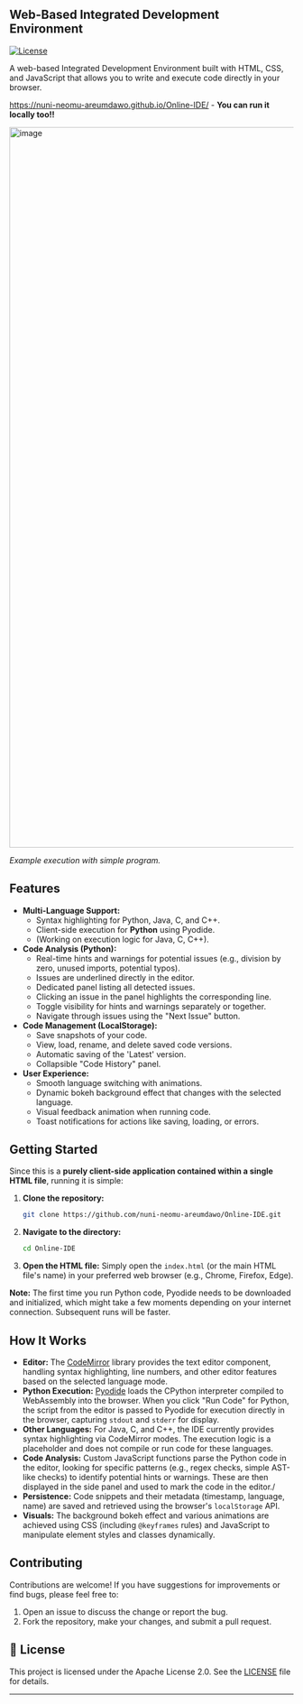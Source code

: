## Web-Based Integrated Development Environment

[![License](https://img.shields.io/badge/License-Apache_2.0-blue.svg)](https://opensource.org/licenses/Apache-2.0)

A web-based Integrated Development Environment built with HTML, CSS, and JavaScript that allows you to write and execute code directly in your browser.

https://nuni-neomu-areumdawo.github.io/Online-IDE/ - **You can run it locally too!!**

<img width="1278" alt="image" src="https://github.com/user-attachments/assets/782c8799-b300-46ec-9a42-832a6f6df35a" />

*Example execution with simple program.*

## Features
*   **Multi-Language Support:**
    *   Syntax highlighting for Python, Java, C, and C++.
    *   Client-side execution for **Python** using Pyodide.
    *   (Working on execution logic for Java, C, C++).
*   **Code Analysis (Python):**
    *   Real-time hints and warnings for potential issues (e.g., division by zero, unused imports, potential typos).
    *   Issues are underlined directly in the editor.
    *   Dedicated panel listing all detected issues.
    *   Clicking an issue in the panel highlights the corresponding line.
    *   Toggle visibility for hints and warnings separately or together.
    *   Navigate through issues using the "Next Issue" button.
*   **Code Management (LocalStorage):**
    *   Save snapshots of your code.
    *   View, load, rename, and delete saved code versions.
    *   Automatic saving of the 'Latest' version.
    *   Collapsible "Code History" panel.
*   **User Experience:**
    *   Smooth language switching with animations.
    *   Dynamic bokeh background effect that changes with the selected language.
    *   Visual feedback animation when running code.
    *   Toast notifications for actions like saving, loading, or errors.

## Getting Started

Since this is a **purely client-side application contained within a single HTML file**, running it is simple:

1.  **Clone the repository:**
    ```bash
    git clone https://github.com/nuni-neomu-areumdawo/Online-IDE.git
    ```

2.  **Navigate to the directory:**
    ```bash
    cd Online-IDE
    ```

3.  **Open the HTML file:**
    Simply open the `index.html` (or the main HTML file's name) in your preferred web browser (e.g., Chrome, Firefox, Edge).

**Note:** The first time you run Python code, Pyodide needs to be downloaded and initialized, which might take a few moments depending on your internet connection. Subsequent runs will be faster.

## How It Works

*   **Editor:** The [CodeMirror](https://codemirror.net/) library provides the text editor component, handling syntax highlighting, line numbers, and other editor features based on the selected language mode.
*   **Python Execution:** [Pyodide](https://pyodide.org/) loads the CPython interpreter compiled to WebAssembly into the browser. When you click "Run Code" for Python, the script from the editor is passed to Pyodide for execution directly in the browser, capturing `stdout` and `stderr` for display.
*   **Other Languages:** For Java, C, and C++, the IDE currently provides syntax highlighting via CodeMirror modes. The execution logic is a placeholder and does not compile or run code for these languages.
*   **Code Analysis:** Custom JavaScript functions parse the Python code in the editor, looking for specific patterns (e.g., regex checks, simple AST-like checks) to identify potential hints or warnings. These are then displayed in the side panel and used to mark the code in the editor./
*   **Persistence:** Code snippets and their metadata (timestamp, language, name) are saved and retrieved using the browser's `localStorage` API.
*   **Visuals:** The background bokeh effect and various animations are achieved using CSS (including `@keyframes` rules) and JavaScript to manipulate element styles and classes dynamically.

## Contributing

Contributions are welcome! If you have suggestions for improvements or find bugs, please feel free to:

1.  Open an issue to discuss the change or report the bug.
2.  Fork the repository, make your changes, and submit a pull request.

## 📄 License

This project is licensed under the Apache License 2.0. See the [LICENSE](LICENSE) file for details.

---
